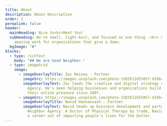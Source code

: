 ```yaml
---
title: About
description: About Description
order: 2
permalink: false
header:
  mainHeading: Nice to<br>Meet You!
  subHeading: We're small, tight-knit, and focused on one thing -<br> doing
    amazing work for organizations that give a damn.
  bgImage: "#"
blocks:
  - type: richText
    body: "## We are Good Neighbor."
  - type: imageGrid
    image:
      - imageOverlayTitle: Zac Heisey · Partner
        imageSrc: https://images.unsplash.com/photo-1583511655857-d19b40a7a54e?ixid=MXwxMjA3fDB8MHxzZWFyY2h8MXx8ZG9nfGVufDB8fDB8&ixlib=rb-1.2.1&auto=format&fit=crop&w=400&q=60
        imageOverlayText: Zac leads the creative and digital strategy at Good Neighbor
          Agency. He's been helping businesses and organizations build and grow
          their online presence since 2007.
      - imageSrc: https://images.unsplash.com/photo-1583511655857-d19b40a7a54e?ixid=MXwxMjA3fDB8MHxzZWFyY2h8MXx8ZG9nfGVufDB8fDB8&ixlib=rb-1.2.1&auto=format&fit=crop&w=400&q=60
        imageOverlayTitle: Navid Hannanvash · Partner
        imageOverlayText: Navid heads up business development and partnerships at Good
          Neighbor Agency. A Doctor of Physical Therapy by trade, Navid has made
          a career out of impacting people's lives for the better.
---
```

